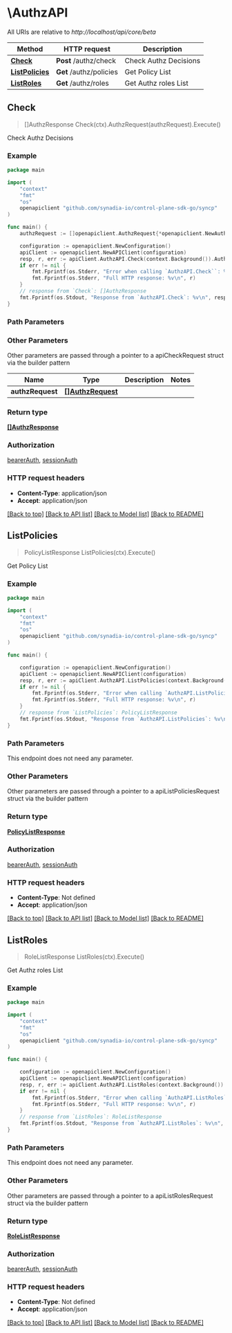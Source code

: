 # \AuthzAPI

All URIs are relative to *http://localhost/api/core/beta*

Method | HTTP request | Description
------------- | ------------- | -------------
[**Check**](AuthzAPI.md#Check) | **Post** /authz/check | Check Authz Decisions
[**ListPolicies**](AuthzAPI.md#ListPolicies) | **Get** /authz/policies | Get Policy List
[**ListRoles**](AuthzAPI.md#ListRoles) | **Get** /authz/roles | Get Authz roles List



## Check

> []AuthzResponse Check(ctx).AuthzRequest(authzRequest).Execute()

Check Authz Decisions



### Example

```go
package main

import (
    "context"
    "fmt"
    "os"
    openapiclient "github.com/synadia-io/control-plane-sdk-go/syncp"
)

func main() {
    authzRequest := []openapiclient.AuthzRequest{*openapiclient.NewAuthzRequest("ResourceId_example", "Service_example")} // []AuthzRequest |  (optional)

    configuration := openapiclient.NewConfiguration()
    apiClient := openapiclient.NewAPIClient(configuration)
    resp, r, err := apiClient.AuthzAPI.Check(context.Background()).AuthzRequest(authzRequest).Execute()
    if err != nil {
        fmt.Fprintf(os.Stderr, "Error when calling `AuthzAPI.Check``: %v\n", err)
        fmt.Fprintf(os.Stderr, "Full HTTP response: %v\n", r)
    }
    // response from `Check`: []AuthzResponse
    fmt.Fprintf(os.Stdout, "Response from `AuthzAPI.Check`: %v\n", resp)
}
```

### Path Parameters



### Other Parameters

Other parameters are passed through a pointer to a apiCheckRequest struct via the builder pattern


Name | Type | Description  | Notes
------------- | ------------- | ------------- | -------------
 **authzRequest** | [**[]AuthzRequest**](AuthzRequest.md) |  | 

### Return type

[**[]AuthzResponse**](AuthzResponse.md)

### Authorization

[bearerAuth](../README.md#bearerAuth), [sessionAuth](../README.md#sessionAuth)

### HTTP request headers

- **Content-Type**: application/json
- **Accept**: application/json

[[Back to top]](#) [[Back to API list]](../README.md#documentation-for-api-endpoints)
[[Back to Model list]](../README.md#documentation-for-models)
[[Back to README]](../README.md)


## ListPolicies

> PolicyListResponse ListPolicies(ctx).Execute()

Get Policy List



### Example

```go
package main

import (
    "context"
    "fmt"
    "os"
    openapiclient "github.com/synadia-io/control-plane-sdk-go/syncp"
)

func main() {

    configuration := openapiclient.NewConfiguration()
    apiClient := openapiclient.NewAPIClient(configuration)
    resp, r, err := apiClient.AuthzAPI.ListPolicies(context.Background()).Execute()
    if err != nil {
        fmt.Fprintf(os.Stderr, "Error when calling `AuthzAPI.ListPolicies``: %v\n", err)
        fmt.Fprintf(os.Stderr, "Full HTTP response: %v\n", r)
    }
    // response from `ListPolicies`: PolicyListResponse
    fmt.Fprintf(os.Stdout, "Response from `AuthzAPI.ListPolicies`: %v\n", resp)
}
```

### Path Parameters

This endpoint does not need any parameter.

### Other Parameters

Other parameters are passed through a pointer to a apiListPoliciesRequest struct via the builder pattern


### Return type

[**PolicyListResponse**](PolicyListResponse.md)

### Authorization

[bearerAuth](../README.md#bearerAuth), [sessionAuth](../README.md#sessionAuth)

### HTTP request headers

- **Content-Type**: Not defined
- **Accept**: application/json

[[Back to top]](#) [[Back to API list]](../README.md#documentation-for-api-endpoints)
[[Back to Model list]](../README.md#documentation-for-models)
[[Back to README]](../README.md)


## ListRoles

> RoleListResponse ListRoles(ctx).Execute()

Get Authz roles List



### Example

```go
package main

import (
    "context"
    "fmt"
    "os"
    openapiclient "github.com/synadia-io/control-plane-sdk-go/syncp"
)

func main() {

    configuration := openapiclient.NewConfiguration()
    apiClient := openapiclient.NewAPIClient(configuration)
    resp, r, err := apiClient.AuthzAPI.ListRoles(context.Background()).Execute()
    if err != nil {
        fmt.Fprintf(os.Stderr, "Error when calling `AuthzAPI.ListRoles``: %v\n", err)
        fmt.Fprintf(os.Stderr, "Full HTTP response: %v\n", r)
    }
    // response from `ListRoles`: RoleListResponse
    fmt.Fprintf(os.Stdout, "Response from `AuthzAPI.ListRoles`: %v\n", resp)
}
```

### Path Parameters

This endpoint does not need any parameter.

### Other Parameters

Other parameters are passed through a pointer to a apiListRolesRequest struct via the builder pattern


### Return type

[**RoleListResponse**](RoleListResponse.md)

### Authorization

[bearerAuth](../README.md#bearerAuth), [sessionAuth](../README.md#sessionAuth)

### HTTP request headers

- **Content-Type**: Not defined
- **Accept**: application/json

[[Back to top]](#) [[Back to API list]](../README.md#documentation-for-api-endpoints)
[[Back to Model list]](../README.md#documentation-for-models)
[[Back to README]](../README.md)

